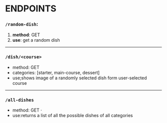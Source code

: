 # ENDPOINTS

### `/random-dish`: 
1. **method**: GET 
2. **use**: get a random dish
---

### `/dish/<course>`
- method: GET
- categories: [starter, main-course, dessert]
- use;shows image of a randomly selected dish form user-selected course 

---
### `/all-dishes` 
- method: GET ⋅
- use:returns a list of all the possible dishes of all categories
